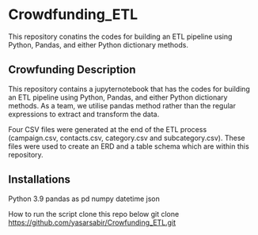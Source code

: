 # Crowdfunding_ETL
This repository conatins the codes for building an ETL pipeline using Python, Pandas, and either Python dictionary methods.
 
## Crowfunding Description
This repository contains a jupyternotebook that has the codes for building an ETL pipeline using Python, Pandas, and either Python dictionary methods. As a team, we utilise pandas method rather than the regular expressions to extract and transform the data. 

Four CSV files were generated at the end of the ETL process (campaign.csv, contacts.csv, category.csv and subcategory.csv). These files were used to create an ERD and a table schema which are within this repository. 


## Installations
Python 3.9
pandas as pd
numpy
datetime
json


How to run the script
clone this repo below
git clone https://github.com/yasarsabir/Crowfunding_ETL.git


